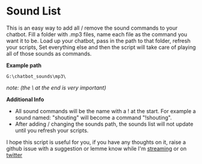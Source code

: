 # Sound List
This is an easy way to add all / remove the sound commands to your chatbot.
Fill a folder with .mp3 files, name each file as the command you want it to be. 
Load up your chatbot, pass in the path to that folder, refresh your scripts, Set everything else and then the script will take care of playing all of those sounds as commands. 

**Example path** 

```G:\chatbot_sounds\mp3\```

*note: (the \ at the end is very important)*

**Additional Info**
- All sound commands will be the name with a ! at the start. For example a sound named:
"shouting" will become a command "!shouting". 
- After adding / changing the sounds path, the sounds list will not update until you refresh your scripts. 

I hope this script is useful for you, if you have any thoughts on it, raise a github issue with a suggestion or lemme know while I'm [streaming](https://www.twitch.tv/valverdian) or on [twitter](https://www.twitter.com/valverdian)
